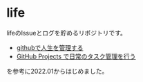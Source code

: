 # life
lifeのIssueとログを貯めるリポジトリです。

- [githubで人生を管理する](https://zenn.dev/hand_dot/articles/85c9640b7dcc66) 
- [GitHub Projects で日常のタスク管理を行う](https://zenn.dev/t4t5u0/articles/f3aeb3895fd1fb) 

を参考に2022.01からはじめました。
